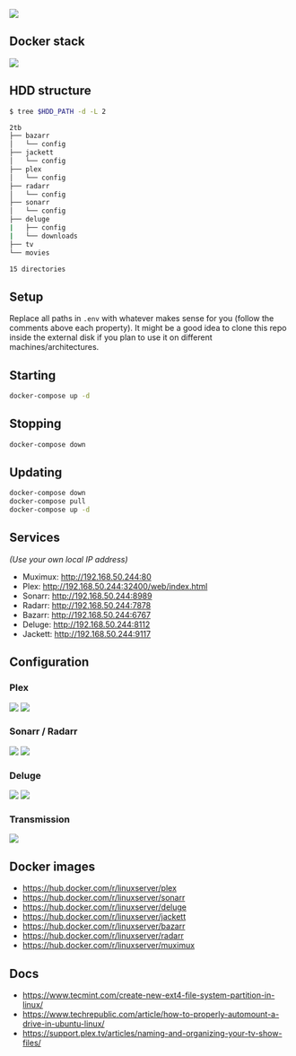 ![](https://i.imgur.com/NHvoGC1.jpg)

## Docker stack

![](https://i.imgur.com/ni19vKz.png)

## HDD structure

```bash
$ tree $HDD_PATH -d -L 2

2tb
├── bazarr
│   └── config
├── jackett
│   └── config
├── plex
│   └── config
├── radarr
│   └── config
├── sonarr
│   └── config
├── deluge
|   ├── config
|   └── downloads
├── tv
└── movies

15 directories
```

## Setup

Replace all paths in `.env` with whatever makes sense for you (follow the comments above each property).
It might be a good idea to clone this repo inside the external disk if you plan to use it on different machines/architectures.

## Starting

```bash
docker-compose up -d
```

## Stopping

```bash
docker-compose down
```

## Updating

```bash
docker-compose down
docker-compose pull
docker-compose up -d
```

## Services

_(Use your own local IP address)_

* Muximux: http://192.168.50.244:80
* Plex: http://192.168.50.244:32400/web/index.html
* Sonarr: http://192.168.50.244:8989
* Radarr: http://192.168.50.244:7878
* Bazarr: http://192.168.50.244:6767
* Deluge: http://192.168.50.244:8112
* Jackett: http://192.168.50.244:9117

## Configuration

### Plex
![](https://imgur.com/tTZM8Xr.png)
![](https://imgur.com/24rtdJv.png)

### Sonarr / Radarr
![](https://imgur.com/DpIkOwh.png)
![](https://imgur.com/3Urh1mb.png)

### Deluge
![](https://i.imgur.com/iymyOIM.png)
![](https://i.imgur.com/LCyPZrW.png)

### Transmission
![](https://imgur.com/Rib2L9E.png)

## Docker images

* https://hub.docker.com/r/linuxserver/plex
* https://hub.docker.com/r/linuxserver/sonarr
* https://hub.docker.com/r/linuxserver/deluge
* https://hub.docker.com/r/linuxserver/jackett
* https://hub.docker.com/r/linuxserver/bazarr
* https://hub.docker.com/r/linuxserver/radarr
* https://hub.docker.com/r/linuxserver/muximux

## Docs

* https://www.tecmint.com/create-new-ext4-file-system-partition-in-linux/
* https://www.techrepublic.com/article/how-to-properly-automount-a-drive-in-ubuntu-linux/
* https://support.plex.tv/articles/naming-and-organizing-your-tv-show-files/
